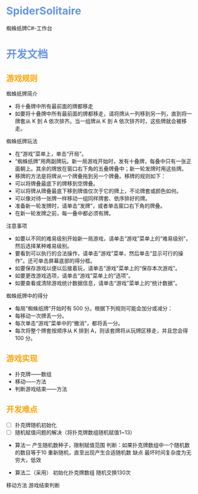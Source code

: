 # <font color = "cornflowerblue">SpiderSolitaire</font>
蜘蛛纸牌C#-工作台

# <font color = "cornflowerblue">开发文档</font>
## <font color = "orange">游戏规则</font>

蜘蛛纸牌简介  
- 将十叠牌中所有最前面的牌都移走
- 如要将十叠牌中所有最前面的牌都移走，请将牌从一列移到另一列，直到将一牌套从 K 到 A 依次排齐。当一组牌从 K 到 A 依次排齐时，这些牌就会被移走。

蜘蛛纸牌玩法
- 在“游戏”菜单上，单击“开局”。
- “蜘蛛纸牌”用两副牌玩。新一局游戏开始时，发有十叠牌，每叠中只有一张正面朝上。其余的牌放在窗口右下角的五叠牌叠中；新一轮发牌时用这些牌。
- 移牌的方法是将牌从一个牌叠拖到另一个牌叠。移牌的规则如下：
- 可以将牌叠最底下的牌移到空牌叠。
- 可以将牌从牌叠最底下移到牌值仅次于它的牌上，不论牌套或颜色如何。
- 可以像对待一张牌一样移动一组同样牌套、依序排好的牌。
- 准备新一轮发牌时，请单击“发牌”，或者单击窗口右下角的牌叠。
- 在新一轮发牌之前，每一叠中都必须有牌。

注意事项
- 如要以不同的难易级别开始新一局游戏，请单击“游戏”菜单上的“难易级别”，然后选择某种难易级别。
- 要看到可以执行的合法操作，请单击”游戏”菜单，然后单击“显示可行的操作”。还可单击屏幕底部的得分框。
- 如要保存游戏以便以后接着玩，请单击“游戏”菜单上的“保存本次游戏”。
- 如要更改游戏选项，请单击“游戏”菜单上的“选项”。
- 如要查看或清除游戏统计数据信息，请单击“游戏”菜单上的“统计数据”。

蜘蛛纸牌中的得分
- 每局“蜘蛛纸牌”开始时有 500 分。根据下列规则可能会加分或减分：
- 每移动一次牌丢一分。
- 每次单击“游戏”菜单中的“撤消”，都将丢一分。
- 每次将整个牌套按顺序从 K 排到 A，则该套牌将从玩牌区移走，并且您会得 100 分。


## <font color = "orange">游戏实现</font>
- 扑克牌——数组
- 移动——方法
- 判断游戏结束——方法

## <font color = "orange">开发难点</font>
- [ ] 扑克牌随机初始化
- [ ] 随机赋值问题的解决（将扑克牌数组随机赋值1~13）

- 算法一
    产生随机数种子，限制赋值范围
    判断：如果扑克牌数组中一个随机数的数目等于10
    重新随机，直至出现产生合适随机数
    缺点
        最坏时间复杂度为无穷大，低效


- 算法二（采用）
    初始化扑克牌数组
    随机交换130次



移动方法
游戏结束判断
